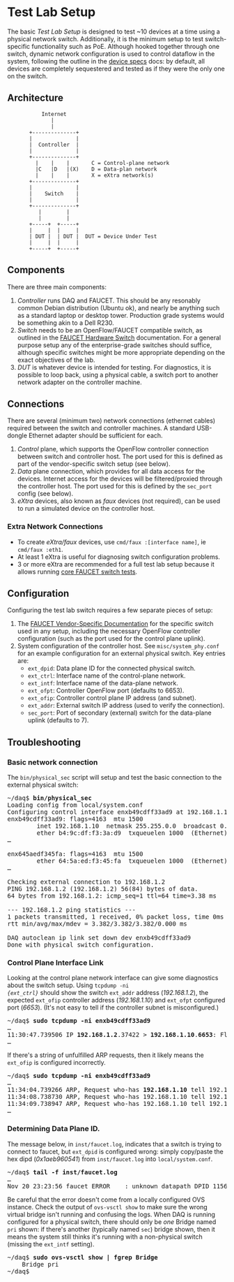 # Test Lab Setup

The basic _Test Lab Setup_ is designed to test ~10 devices at a time using a physical network
switch. Additionally, it is the minimum setup to test switch-specific functionality such as PoE.
Although hooked together through one switch, dynamic network configuration is used to control
dataflow in the system, following the outline in the [device specs](device_specs.md) docs: by
default, all devices are completely sequestered and tested as if they were the only one on the
switch.

## Architecture

```
           Internet
              |
              |
       +--------------+
       |              |
       |  Controller  |
       |              |
       +--------------+
         |    |    |       C = Control-plane network
         |C   |D   |(X)    D = Data-plan network
         |    |    |       X = eXtra network(s)
       +--------------+
       |              |
       |    Switch    |
       |              |
       +--------------+
          |        |
          |        |
       +-----+  +-----+
       |     |  |     |
       | DUT |  | DUT |  DUT = Device Under Test
       |     |  |     |
       +-----+  +-----+

```

## Components

There are three main components:
1. _Controller_ runs DAQ and FAUCET. This should be any resonably common Debian distribution
(Ubuntu ok), and nearly be anything such as a standard laptop or desktop tower. Production
grade systems would be something akin to a Dell R230.
2. _Switch_ needs to be an OpenFlow/FAUCET compatible switch, as outlined in the
[FAUCET Hardware Switch](https://faucet.readthedocs.io/en/latest/vendors/index.html) documentation.
For a general purpose setup any of the enterprise-grade switches should suffice, although specific
switches might be more appropriate depending on the exact objectives of the lab.
3. _DUT_ is whatever device is intended for testing. For diagnostics, it is possible to loop back,
using a physical cable, a switch port to another network adapter on the controller machine.

## Connections

There are several (minimum two) network connections (ethernet cables) required between the switch
and controller machines. A standard USB-dongle Ethernet adapter should be sufficient for each.
1. _Control_ plane, which supports the OpenFlow controller connection between switch and controller
host. The port used for this is defined as part of the vendor-specific switch setup (see below).
2. _Data_ plane connection, which provides for all data access for the devices. Internet access for
the devices will be filtered/proxied through the controller host. The port used for this is defined
by the `sec_port` config (see below).
3. _eXtra_ devices, also known as _faux_ devices (not required), can be used to run a simulated
device on the controller host.

### Extra Network Connections

* To create _eXtra/faux_ devices, use `cmd/faux :[interface name]`, ie `cmd/faux :eth1`.
* At least 1 eXtra is useful for diagnosing switch configuration problems.
* 3 or more eXtra are recommended for a full test lab setup because it allows running
[core FAUCET switch tests](https://faucet.readthedocs.io/en/latest/testing.html#hardware-switch-testing-with-docker).

## Configuration

Configuring the test lab switch requires a few separate pieces of setup:
1. The [FAUCET Vendor-Specific Documentation](https://docs.faucet.nz/en/latest/vendors/index.html)
for the specific switch used in any setup, including the necessary OpenFlow controller
configuration (such as the port used for the control plane uplink).
2. System configuration of the controller host. See `misc/system_phy.conf` for an example
configuration for an external physical switch. Key entries are:
    * `ext_dpid`: Data plane ID for the connected physical switch.
    * `ext_ctrl`: Interface name of the control-plane network.
    * `ext_intf`: Interface name of the data-plane network.
    * `ext_ofpt`: Controller OpenFlow port (defaults to 6653).
    * `ext_ofip`: Controller control plane IP address (and subnet).
    * `ext_addr`: External switch IP address (used to verify the connection).
    * `sec_port`: Port of secondary (external) switch for the data-plane uplink (defaults to 7).

## Troubleshooting

### Basic network connection

The `bin/physical_sec` script will setup and test the basic connection to the external physical switch:
<pre>
~/daq$ <b>bin/physical_sec</b>
Loading config from local/system.conf
Configuring control interface enxb49cdff33ad9 at 192.168.1.10/16
enxb49cdff33ad9: flags=4163<UP,BROADCAST,RUNNING,MULTICAST>  mtu 1500
        inet 192.168.1.10  netmask 255.255.0.0  broadcast 0.0.0.0
        ether b4:9c:df:f3:3a:d9  txqueuelen 1000  (Ethernet)
&hellip;

enx645aedf345fa: flags=4163<UP,BROADCAST,RUNNING,MULTICAST>  mtu 1500
        ether 64:5a:ed:f3:45:fa  txqueuelen 1000  (Ethernet)
&hellip;

Checking external connection to 192.168.1.2
PING 192.168.1.2 (192.168.1.2) 56(84) bytes of data.
64 bytes from 192.168.1.2: icmp_seq=1 ttl=64 time=3.38 ms

--- 192.168.1.2 ping statistics ---
1 packets transmitted, 1 received, 0% packet loss, time 0ms
rtt min/avg/max/mdev = 3.382/3.382/3.382/0.000 ms

DAQ autoclean ip link set down dev enxb49cdff33ad9
Done with physical switch configuration.
</pre>

### Control Plane Interface Link

Looking at the control plane network interface can give some diagnostics about the switch setup.
Using <code>tcpdump -ni <em>{ext_ctrl}</em></code> should show the switch `ext_addr` address
(_192.168.1.2_), the expected `ext_ofip` controller address (_192.168.1.10_) and `ext_ofpt`
configured port (_6653_). (It's not easy to tell if the controller subnet is misconfigured.)

<pre>
~/daq$ <b>sudo tcpdump -ni enxb49cdff33ad9</b>
&hellip;
11:30:47.739506 IP <b>192.168.1.2</b>.37422 > <b>192.168.1.10</b>.<b>6653</b>: Flags [S], seq 2153185008, win 29200, options [mss 1460,sackOK,TS val 38338000 ecr 0,nop,wscale 7], length 0
&hellip;
</pre>

If there's a string of unfulfilled ARP requests, then it likely means the `ext_ofip` is
configured incorrectly.
<pre>
~/daq$ <b>sudo tcpdump -ni enxb49cdff33ad9</b>
&hellip;
11:34:04.739266 ARP, Request who-has <b>192.168.1.10</b> tell 192.168.1.2, length 46
11:34:08.738730 ARP, Request who-has 192.168.1.10 tell 192.168.1.2, length 46
11:34:09.738947 ARP, Request who-has 192.168.1.10 tell 192.168.1.2, length 46
&hellip;
</pre>

### Determining Data Plane ID.

The message below, in `inst/faucet.log`, indicates that a switch is trying
to connect to faucet, but `ext_dpid` is configured wrong: simply copy/paste
the hex dipd (_0x1aeb960541_) from `inst/faucet.log` into `local/system.conf`.
<pre>
~/daq$ <b>tail -f inst/faucet.log</b>
&hellip;
Nov 20 23:23:56 faucet ERROR    <ryu.controller.ofp_event.EventOFPSwitchFeatures object at 0x7fd22a14dcc0>: unknown datapath DPID 115621627201 (<b>0x1aeb960541</b>)
</pre>

Be careful that the error doesn't come from a locally configured OVS instance. Check
the output of `ovs-vsctl show` to make sure the wrong virtual bridge isn't running
and confusing the logs. When DAQ is running configured for a physical switch,
there should only be _one_ Bridge named `pri` shown: if there's another (typically
named `sec`) bridge shown, then it means the system still thinks it's running with a
non-physical switch (missing the `ext_intf` setting).
<pre>
~/daq$ <b>sudo ovs-vsctl show | fgrep Bridge</b>
    Bridge pri
~/daq$
</pre>
